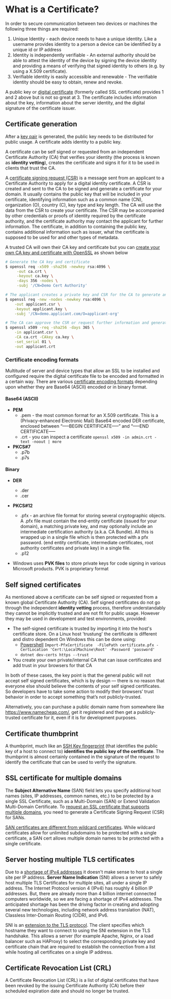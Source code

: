 # What is a Certificate?

In order to secure communication between two devices or machines the following three things are required:

1. Unique Identity - each device needs to have a unique identity. Like a username provides identity to a person a device can be identified by a unique id or IP address
2. Identity is independently verifiable - An external authority should be able to attest the identity of the device by signing the device identity and providing a means of verifying that signed identity to others (e.g. by using a X.509 certificate).
3. Verifiable identity is easily accessible and renewable - The verifiable identity should be easy to obtain, renew and revoke.

A public key or [digital certificate](https://certbot.eff.org/docs/what.html) (formerly called SSL certificate) provides 1 and 2 above but is not so great at 3. The certificate includes information about the key, information about the server identity, and the digital signature of the certificate issuer.

## Certificate generation

After a [key pair](https://en.wikipedia.org/wiki/Public-key_cryptography) is generated, the public key needs to be distributed for public usage. A certificate adds identity to a public key. 

A certificate can be self signed or requested from an independent Certificate Authority (CA) that verifies your identity (the process is known as **identity vetting**), creates the certificate and signs it for it to be used in clients that trust the CA.

A [certificate signing request (CSR)](https://www.globalsign.com/en/blog/what-is-a-certificate-signing-request-csr) is a message sent from an applicant to a Certificate Authority to apply for a digital identity certificate. A CSR is created and sent to the CA to be signed and generate a certificate for your domain. It usually contains the public key that will be included in your certificate, identifying information such as a common name (CN), organization (O), country (C), key type and key length. The CA will use the data from the CSR to create your certificate. The CSR may be accompanied by other credentials or proofs of identity required by the certificate authority, and the certificate authority may contact the applicant for further information. The certificate, in addition to containing the public key, contains additional information such as issuer, what the certificate is supposed to be used for and other types of metadata.

A trusted CA will own their CA key and certificate but you can [create your own CA key and certificate with OpenSSL](https://docs.docker.com/engine/security/protect-access/#create-a-ca-server-and-client-keys-with-openssl) as shown below

```sh
# Generate the CA key and certificate
$ openssl req -x509 -sha256 -newkey rsa:4096 \
     -out ca.crt \
     -keyout ca.key \
     -days 356 -nodes \
     -subj '/CN=Demo Cert Authority'

# The applicant creates a private key and CSR for the CA to generate and sign a certificate for the applicant
$ openssl req -new -nodes -newkey rsa:4096 \
	-out applicant.csr \
	-keyout applicant.key \
	-subj '/CN=demo.applicant.com/O=applicant-org'

# The CA can approve the CSR or request further information and generates a certificate (public key) for the applicant
$ openssl x509 -req -sha256 -days 365 \
	-in applicant.csr \
	-CA ca.crt -CAkey ca.key \
	-set_serial 01 \
	-out applicant.crt
```
### Certificate encoding formats

Multitude of server and device types that allow an SSL to be installed and configured require the digital certificate file to be encoded and formatted in a certain way. There are various [certificate encoding formats](https://www.ssls.com/knowledgebase/what-are-certificate-formats-and-what-is-the-difference-between-them/) depending upon whether they are Base64 (ASCII) encoded or in binary format.

#### Base64 (ASCII)

* **PEM**
  * .pem - the most common format for an X.509 certificate. This is a (Privacy-enhanced Electronic Mail) Base64 encoded DER certificate, enclosed between “—–BEGIN CERTIFICATE—–” and “—–END CERTIFICATE—–
  * .crt - you can inspect a certificate `openssl x509 -in admin.crt -text -noout | more`
* **PKCS#7**
  * .p7b
  * .p7s

#### Binary

* **DER**
  * .der
  * .cer
* **PKCS#12**
  * .pfx - an archive file format for storing several cryptographic objects. A .pfx file must contain the end-entity certificate (issued for your domain), a matching private key, and may optionally include an intermediate certification authority (a.k.a. CA Bundle). All this is wrapped up in a single file which is then protected with a pfx password.  (end entity certificate, intermediate certificates, root authority certificates and private key) in a single file.
  * .p12

* Windows uses **PVK files** to store private keys for code signing in various Microsoft products. PVK is proprietary format

## Self signed certificates

As mentioned above a certificate can be self signed or requested from a known global Certificate Authority (CA). Self signed certificates do not go through the independent **identity vetting** process, therefore understandably they cannot be implicitly trusted and are not fit for public usage. However they may be used in development and test environments, provided:

* The self-signed certificate is trusted by importing it into the host's certificate store. On a Linux host 'trustung' the certificate is different and distro dependent On Windows this can be done using:
  * [Powershell](https://docs.microsoft.com/en-us/dotnet/core/additional-tools/self-signed-certificates-guide#with-powershell) `Import-PfxCertificate  -FilePath certificate.pfx -CertLocation 'Cert:\LocalMachine\Root' -Password 'password'`
  * `dotnet dev-certs https --trust`
* You create your own private/internal CA that can issue certificates and add trust in your browsers for that CA

In both of these cases, the key point is that the general public will not accept self signed certificates, which is by design — there is no reason that everyone else should believe the contents of your self signed certificates. So developers have to take some action to modify their browsers’ trust behavior in order to accept something that’s not publicly-trusted.

Alternatively, you can purchase a public domain name from somewhere like https://www.namecheap.com/, get it registered and then get a publicly-trusted certificate for it, even if it is for development purposes.

## Certificate thumbprint

A thumbprint, much like an [SSH Key fingerprint](https://superuser.com/questions/421997/what-is-a-ssh-key-fingerprint-and-how-is-it-generated) (that identifies the public key of a host to connect to) **identifies the public key of the certificate**. The thumbprint is almost certainly contained in the signature of the request to identify the certificate that can be used to verify the signature.

## SSL certificate for multiple domains

The **Subject Alternative Name** (SAN) field lets you specify additional host names (sites, IP addresses, common names, etc.) to be protected by a single SSL Certificate, such as a Multi-Domain (SAN) or Extend Validation Multi-Domain Certificate. To [request an SSL certificate that supports multiple domains](http://www.jasinskionline.com/technicalwiki/%28X%281%29S%28fdjqoj45vcgk5z225tt5qaey%29%29/Print.aspx?Page=Requesting-an-SSL-Certificate-for-Multiple-Domains), you need to generate a Certificate Signing Request (CSR) for SANs.

[SAN certificates are different from wildcard certificates](https://opensrs.com/blog/2012/09/san-and-wildcard-certificates-whats-the-difference). While wildcard certificates allow for unlimited subdomains to be protected with a single certificate, a SAN cert allows multiple domain names to be protected with a single certificate.

## Server hosting multiple TLS certificates

Due to a [shortage of IPv4 addresses](https://en.wikipedia.org/wiki/IPv4_address_exhaustion) it doesn't make sense to host a single site per IP address. **Server Name Indication** (SNI) allows a server to safely host multiple TLS Certificates for multiple sites, all under a single IP address. The Internet Protocol version 4 (IPv4) has roughly 4 billion IP addresses. But, there are already more than 4 billion internet connected computers worldwide, so we are facing a shortage of IPv4 addresses. The anticipated shortage has been the driving factor in creating and adopting several new technologies, including network address translation (NAT), Classless Inter-Domain Routing (CIDR), and IPv6.

SNI is an [extension to the TLS protocol](https://www.globalsign.com/en/blog/what-is-server-name-indication). The client specifies which hostname they want to connect to using the SNI extension in the TLS handshake. This allows a server (for example Apache, Nginx, or a load balancer such as HAProxy) to select the corresponding private key and certificate chain that are required to establish the connection from a list while hosting all certificates on a single IP address.

## Certificate Revocation List (CRL)

A Certificate Revocation List (CRL) is a list of digital certificates that have been revoked by the issuing Certificate Authority (CA) before their scheduled expiration date and should no longer be trusted.
